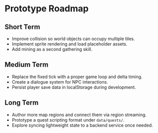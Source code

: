 # Prototype Roadmap

## Short Term
- Improve collision so world objects can occupy multiple tiles.
- Implement sprite rendering and load placeholder assets.
- Add mining as a second gathering skill.

## Medium Term
- Replace the fixed tick with a proper game loop and delta timing.
- Create a dialogue system for NPC interactions.
- Persist player save data in localStorage during development.

## Long Term
- Author more map regions and connect them via region streaming.
- Prototype a quest scripting format under `data/quests/`.
- Explore syncing lightweight state to a backend service once needed.
